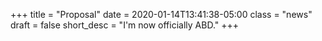 +++
title = "Proposal"
date = 2020-01-14T13:41:38-05:00
class = "news"
draft = false
short_desc = "I'm now officially ABD."
+++